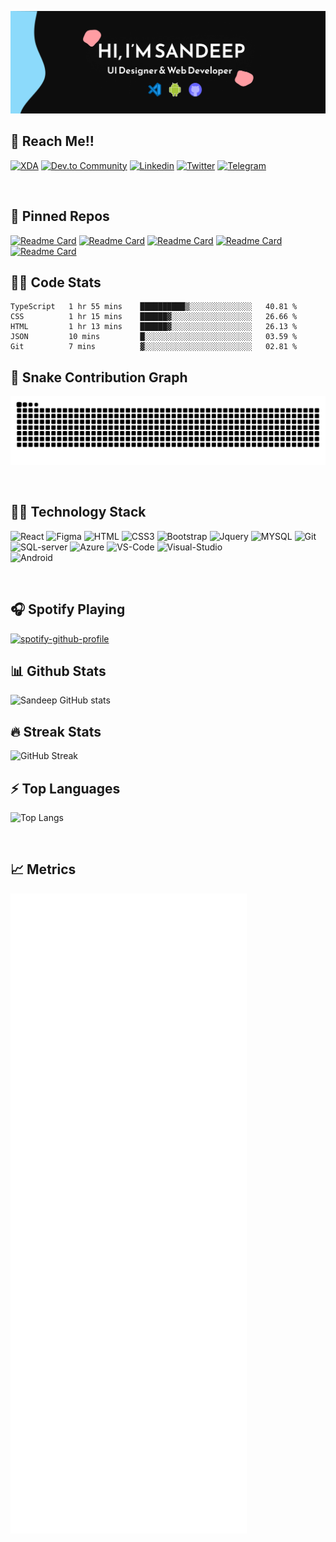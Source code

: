 [![Sandeep's GitHub Banner](/Banner.png)](https://Sandeep-FED.github.io)
<!-- 
<img align="center" alt="GIF" src="https://github.com/Sandeep-FED/Sandeep-FED/blob/a8b0731baa212b248aab0d476140a3e35a67b248/code.gif?raw=true" width="400px" >
 -->

## 💬 Reach Me!!
<p align="left">
<a href="https://forum.xda-developers.com/m/snippetguy.11990837/" target="blank"><img src="https://img.shields.io/badge/XDA_Developers-F59812?style=for-the-badge&logo=xda-developers&logoColor=white" alt="XDA" /></a>
<a href="https://dev.to/snippetguy" target="blank"><img src="https://img.shields.io/badge/dev.to-0A0A0A?style=for-the-badge&logo=dev.to&logoColor=white" alt="Dev.to Community" /></a>
<a href="https://www.linkedin.com/in/sandeepps1299/" target="blank"><img src="https://img.shields.io/badge/linkedin-%230077B5.svg?style=for-the-badge&logo=linkedin&logoColor=white" alt="Linkedin" /></a>
<a href="https://twitter.com/Snippetguy" target="blank"><img src="https://img.shields.io/badge/Twitter-1DA1F2?style=for-the-badge&logo=twitter&logoColor=white" alt="Twitter" /></a>
<a href="https://t.me/Snippetguy" target="blank"><img src="https://img.shields.io/badge/Telegram-2CA5E0?style=for-the-badge&logo=telegram&logoColor=white" alt="Telegram" /></a>
</p>

<br/>

## 📌 Pinned Repos

[![Readme Card](https://github-readme-stats.vercel.app/api/pin/?username=Sandeep-FED&repo=device_op_avicii&theme=codeSTACKr&hide_border=true)](https://github.com/Sandeep-FED/device_op_avicii)
[![Readme Card](https://github-readme-stats.vercel.app/api/pin/?username=Sandeep-FED&repo=device_op_sm7250-common&theme=codeSTACKr&hide_border=true)](https://github.com/Sandeep-FED/device_op_sm7250-common)
[![Readme Card](https://github-readme-stats.vercel.app/api/pin/?username=Sandeep-FED&repo=Sandeep-FED.github.io&theme=codeSTACKr&hide_border=true)](https://github.com/Sandeep-FED/Sandeep-FED.github.io)
[![Readme Card](https://github-readme-stats.vercel.app/api/pin/?username=Sandeep-FED&repo=covid-19-tracker&theme=codeSTACKr&hide_border=true)](https://github.com/Sandeep-FED/covid-19-tracker.git)
[![Readme Card](https://github-readme-stats.vercel.app/api/pin/?username=Sandeep-FED&repo=amftraderz&theme=codeSTACKr&hide_border=true)](https://github.com/Sandeep-FED/amftraderz)

## 👨‍💻 Code Stats
<!--START_SECTION:waka-->

```text
TypeScript   1 hr 55 mins    ██████████▒░░░░░░░░░░░░░░   40.81 %
CSS          1 hr 15 mins    ██████▓░░░░░░░░░░░░░░░░░░   26.66 %
HTML         1 hr 13 mins    ██████▓░░░░░░░░░░░░░░░░░░   26.13 %
JSON         10 mins         █░░░░░░░░░░░░░░░░░░░░░░░░   03.59 %
Git          7 mins          ▓░░░░░░░░░░░░░░░░░░░░░░░░   02.81 %
```

<!--END_SECTION:waka-->

## 🐍 Snake Contribution Graph
![snake gif](https://github.com/Sandeep-FED/Sandeep-FED/blob/output/github-contribution-grid-snake.svg)

<br/>

## 👨‍💻 Technology Stack

 <p align="left">
 <img  src="https://img.shields.io/badge/React-20232A?style=for-the-badge&logo=react&logoColor=61DAFB" alt="React" />
 <img   src="https://img.shields.io/badge/figma-%23F24E1E.svg?style=for-the-badge&logo=figma&logoColor=white" alt="Figma" />
 <img  src="https://img.shields.io/badge/html5-%23E34F26.svg?style=for-the-badge&logo=html5&logoColor=white" alt="HTML" />
 <img src="https://img.shields.io/badge/css3-%231572B6.svg?style=for-the-badge&logo=css3&logoColor=white" alt="CSS3" /> 
 <img  src="https://img.shields.io/badge/Bootstrap-563D7C?style=for-the-badge&logo=bootstrap&logoColor=white" alt="Bootstrap" />
 <img src="https://img.shields.io/badge/jQuery-0769AD?style=for-the-badge&logo=jquery&logoColor=white" alt="Jquery" />
 <img   src="https://img.shields.io/badge/MySQL-00000F?style=for-the-badge&logo=mysql&logoColor=white" alt="MYSQL" />
  <img   src="https://img.shields.io/badge/git-%23F05033.svg?style=for-the-badge&logo=git&logoColor=white" alt="Git" />
 
 <!--Tools -->
 
 <img   src="https://img.shields.io/badge/Microsoft_SQL_Server-CC2927?style=for-the-badge&logo=microsoft-sql-server&logoColor=white" alt="SQL-server" />
 <img  src="https://img.shields.io/badge/Microsoft_Azure-0089D6?style=for-the-badge&logo=microsoft-azure&logoColor=white" alt="Azure" />
 <img  src="https://img.shields.io/badge/Visual%20Studio%20Code-0078d7.svg?style=for-the-badge&logo=visual-studio-code&logoColor=white" alt="VS-Code" />
 <img  src="https://img.shields.io/badge/Visual%20Studio-5C2D91.svg?style=for-the-badge&logo=visual-studio&logoColor=white" alt="Visual-Studio" />
 <br/>
 <img  src="https://img.shields.io/badge/Android-3DDC84?style=for-the-badge&logo=android&logoColor=white" alt="Android" />
 </p>
 
<br/>

## 🎧 Spotify Playing
[![spotify-github-profile](https://spotify-github-profile.vercel.app/api/view?uid=sanduzep&cover_image=true&theme=novatorem)](https://github.com/kittinan/spotify-github-profile)

## 📊 Github Stats
![Sandeep GitHub stats](https://github-readme-stats.vercel.app/api?username=Sandeep-FED&show_icons=true&theme=codeSTACKr&hide_border=true)

## 🔥 Streak Stats
![GitHub Streak](http://github-readme-streak-stats.herokuapp.com?user=Sandeep-FED&theme=darcula&hide_border=true)

## ⚡ Top Languages
![Top Langs](https://github-readme-stats.vercel.app/api/top-langs/?username=Sandeep-FED&langs_count=5&theme=codeSTACKr&hide_border=true)

<br/>

## 📈 Metrics
![Metrics](https://github.com/Sandeep-FED/Sandeep-FED/blob/master/github-metrics.svg)

<!-- ## Recent Commits -->

<!-- START gadpp -->
